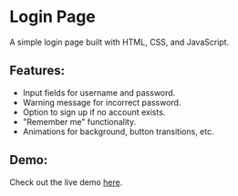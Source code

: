 # Login Page

A simple login page built with HTML, CSS, and JavaScript.

## Features:
- Input fields for username and password.
- Warning message for incorrect password.
- Option to sign up if no account exists.
- "Remember me" functionality.
- Animations for background, button transitions, etc.

## Demo:
Check out the live demo [here](https://Trung4n.github.io/Login-Signup-UI/).
